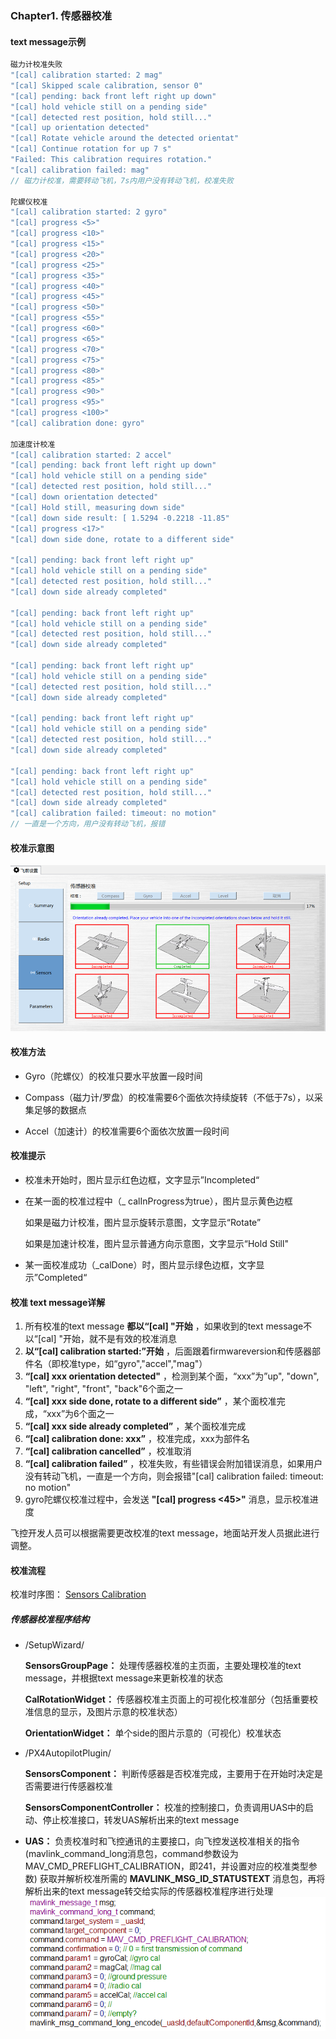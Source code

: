 ### Chapter1. 传感器校准

#### text message示例

```c++
磁力计校准失败
"[cal] calibration started: 2 mag"
"[cal] Skipped scale calibration, sensor 0"
"[cal] pending: back front left right up down"
"[cal] hold vehicle still on a pending side"
"[cal] detected rest position, hold still..."
"[cal] up orientation detected"
"[cal] Rotate vehicle around the detected orientat"
"[cal] Continue rotation for up 7 s"
"Failed: This calibration requires rotation."
"[cal] calibration failed: mag"
// 磁力计校准，需要转动飞机，7s内用户没有转动飞机，校准失败

陀螺仪校准
"[cal] calibration started: 2 gyro"
"[cal] progress <5>"
"[cal] progress <10>"
"[cal] progress <15>"
"[cal] progress <20>"
"[cal] progress <25>"
"[cal] progress <35>"
"[cal] progress <40>"
"[cal] progress <45>"
"[cal] progress <50>"
"[cal] progress <55>"
"[cal] progress <60>"
"[cal] progress <65>"
"[cal] progress <70>"
"[cal] progress <75>"
"[cal] progress <80>"
"[cal] progress <85>"
"[cal] progress <90>"
"[cal] progress <95>"
"[cal] progress <100>"
"[cal] calibration done: gyro"

加速度计校准
"[cal] calibration started: 2 accel"
"[cal] pending: back front left right up down"
"[cal] hold vehicle still on a pending side"
"[cal] detected rest position, hold still..."
"[cal] down orientation detected"
"[cal] Hold still, measuring down side"
"[cal] down side result: [ 1.5294 -0.2218 -11.85"
"[cal] progress <17>"
"[cal] down side done, rotate to a different side"

"[cal] pending: back front left right up"
"[cal] hold vehicle still on a pending side"
"[cal] detected rest position, hold still..."
"[cal] down side already completed"

"[cal] pending: back front left right up"
"[cal] hold vehicle still on a pending side"
"[cal] detected rest position, hold still..."
"[cal] down side already completed"

"[cal] pending: back front left right up"
"[cal] hold vehicle still on a pending side"
"[cal] detected rest position, hold still..."
"[cal] down side already completed"

"[cal] pending: back front left right up"
"[cal] hold vehicle still on a pending side"
"[cal] detected rest position, hold still..."
"[cal] down side already completed"

"[cal] pending: back front left right up"
"[cal] hold vehicle still on a pending side"
"[cal] detected rest position, hold still..."
"[cal] down side already completed"
"[cal] calibration failed: timeout: no motion"
// 一直是一个方向，用户没有转动飞机，报错
```

#### 校准示意图

![sensors](https://github.com/strawdiving/Calibration1/blob/master/ReadmeImages/sensors.png)

#### 校准方法

- Gyro（陀螺仪）的校准只要水平放置一段时间

- Compass（磁力计/罗盘）的校准需要6个面依次持续旋转（不低于7s），以采集足够的数据点

- Accel（加速计）的校准需要6个面依次放置一段时间

#### 校准提示

- 校准未开始时，图片显示红色边框，文字显示”Incompleted“

- 在某一面的校准过程中（_ calInProgress为true），图片显示黄色边框

  如果是磁力计校准，图片显示旋转示意图，文字显示“Rotate”

  如果是加速计校准，图片显示普通方向示意图，文字显示“Hold Still"

- 某一面校准成功（_calDone）时，图片显示绿色边框，文字显示”Completed“

#### 校准 text message详解

1. 所有校准的text message **都以“[cal] "开始** ，如果收到的text message不以“[cal] "开始，就不是有效的校准消息
2.  **以“[cal] calibration started:”开始** ，后面跟着firmwareversion和传感器部件名（即校准type，如“gyro","accel","mag"）
3.  **“[cal] xxx orientation detected"** ，检测到某个面，“xxx”为”up", "down", "left", "right", "front", "back"6个面之一
4.  **“[cal] xxx side done, rotate to a different side”** ，某个面校准完成，“xxx”为6个面之一
5.  **“[cal] xxx side already completed”** ，某个面校准完成
6.  **“[cal] calibration done: xxx”** ，校准完成，xxx为部件名
7.  **“[cal] calibration cancelled”** ，校准取消
8.  **“[cal] calibration failed”** ，校准失败，有些错误会附加错误消息，如果用户没有转动飞机，一直是一个方向，则会报错"[cal] calibration failed: timeout: no motion"
9. gyro陀螺仪校准过程中，会发送 **"[cal] progress <45>"**  消息，显示校准进度

飞控开发人员可以根据需要更改校准的text message，地面站开发人员据此进行调整。

#### 校准流程

校准时序图： [Sensors Calibration](https://github.com/strawdiving/Calibration1/blob/master/ReadmeImages/sensorCalibration.png)

##### 传感器校准程序结构

- /SetupWizard/

   **SensorsGroupPage：** 处理传感器校准的主页面，主要处理校准的text message，并根据text message来更新校准的状态

   **CalRotationWidget：** 传感器校准主页面上的可视化校准部分（包括重要校准信息的显示，及图片示意的校准状态）

   **OrientationWidget：** 单个side的图片示意的（可视化）校准状态

- /PX4AutopilotPlugin/

   **SensorsComponent：** 判断传感器是否校准完成，主要用于在开始时决定是否需要进行传感器校准

   **SensorsComponentController：** 校准的控制接口，负责调用UAS中的启动、停止校准接口，转发UAS解析出来的text message

-  **UAS：** 负责校准时和飞控通讯的主要接口，向飞控发送校准相关的指令(mavlink_command_long消息包，command参数设为MAV_CMD_PREFLIGHT_CALIBRATION，即241，并设置对应的校准类型参数)
   获取并解析校准所需的 **MAVLINK_MSG_ID_STATUSTEXT** 消息包，再将解析出来的text message转交给实际的传感器校准程序进行处理
   ![calibrationCommand](https://github.com/strawdiving/Calibration1/blob/master/ReadmeImages/calibrationCommand.png)
